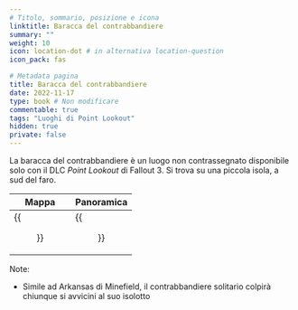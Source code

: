 ```yaml
---
# Titolo, sommario, posizione e icona
linktitle: Baracca del contrabbandiere
summary: ""
weight: 10
icon: location-dot # in alternativa location-question
icon_pack: fas

# Metadata pagina
title: Baracca del contrabbandiere
date: 2022-11-17
type: book # Non modificare
commentable: true
tags: "Luoghi di Point Lookout"
hidden: true
private: false 
---
```



La baracca del contrabbandiere è un luogo non contrassegnato disponibile solo con il DLC *Point Lookout* di Fallout 3. Si trova su una piccola isola, a sud del faro.

| Mappa  | Panoramica |
| -----  | ---------- |
| {{<figure src="fo3/Smugglers_shack_loc.webp">}}                 |  {{<figure src="fo3/Smuggler's_Shack.webp">}}         | 



Note:
- Simile ad Arkansas di Minefield, il contrabbandiere solitario colpirà chiunque si avvicini al suo isolotto

